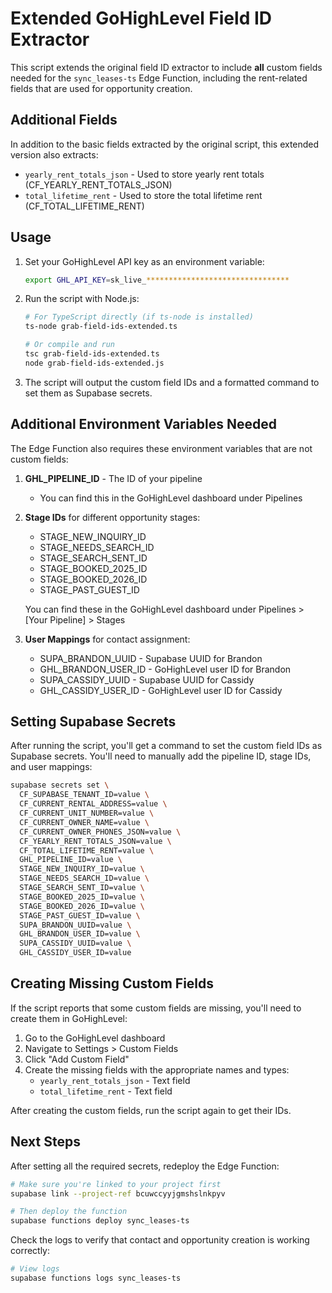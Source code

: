 # Extended GoHighLevel Field ID Extractor

This script extends the original field ID extractor to include **all** custom fields needed for the `sync_leases-ts` Edge Function, including the rent-related fields that are used for opportunity creation.

## Additional Fields

In addition to the basic fields extracted by the original script, this extended version also extracts:

- `yearly_rent_totals_json` - Used to store yearly rent totals (CF_YEARLY_RENT_TOTALS_JSON)
- `total_lifetime_rent` - Used to store the total lifetime rent (CF_TOTAL_LIFETIME_RENT)

## Usage

1. Set your GoHighLevel API key as an environment variable:
   ```bash
   export GHL_API_KEY=sk_live_********************************
   ```

2. Run the script with Node.js:
   ```bash
   # For TypeScript directly (if ts-node is installed)
   ts-node grab-field-ids-extended.ts
   
   # Or compile and run
   tsc grab-field-ids-extended.ts
   node grab-field-ids-extended.js
   ```

3. The script will output the custom field IDs and a formatted command to set them as Supabase secrets.

## Additional Environment Variables Needed

The Edge Function also requires these environment variables that are not custom fields:

1. **GHL_PIPELINE_ID** - The ID of your pipeline
   - You can find this in the GoHighLevel dashboard under Pipelines

2. **Stage IDs** for different opportunity stages:
   - STAGE_NEW_INQUIRY_ID
   - STAGE_NEEDS_SEARCH_ID
   - STAGE_SEARCH_SENT_ID
   - STAGE_BOOKED_2025_ID
   - STAGE_BOOKED_2026_ID
   - STAGE_PAST_GUEST_ID
   
   You can find these in the GoHighLevel dashboard under Pipelines > [Your Pipeline] > Stages

3. **User Mappings** for contact assignment:
   - SUPA_BRANDON_UUID - Supabase UUID for Brandon
   - GHL_BRANDON_USER_ID - GoHighLevel user ID for Brandon
   - SUPA_CASSIDY_UUID - Supabase UUID for Cassidy
   - GHL_CASSIDY_USER_ID - GoHighLevel user ID for Cassidy

## Setting Supabase Secrets

After running the script, you'll get a command to set the custom field IDs as Supabase secrets. You'll need to manually add the pipeline ID, stage IDs, and user mappings:

```bash
supabase secrets set \
  CF_SUPABASE_TENANT_ID=value \
  CF_CURRENT_RENTAL_ADDRESS=value \
  CF_CURRENT_UNIT_NUMBER=value \
  CF_CURRENT_OWNER_NAME=value \
  CF_CURRENT_OWNER_PHONES_JSON=value \
  CF_YEARLY_RENT_TOTALS_JSON=value \
  CF_TOTAL_LIFETIME_RENT=value \
  GHL_PIPELINE_ID=value \
  STAGE_NEW_INQUIRY_ID=value \
  STAGE_NEEDS_SEARCH_ID=value \
  STAGE_SEARCH_SENT_ID=value \
  STAGE_BOOKED_2025_ID=value \
  STAGE_BOOKED_2026_ID=value \
  STAGE_PAST_GUEST_ID=value \
  SUPA_BRANDON_UUID=value \
  GHL_BRANDON_USER_ID=value \
  SUPA_CASSIDY_UUID=value \
  GHL_CASSIDY_USER_ID=value
```

## Creating Missing Custom Fields

If the script reports that some custom fields are missing, you'll need to create them in GoHighLevel:

1. Go to the GoHighLevel dashboard
2. Navigate to Settings > Custom Fields
3. Click "Add Custom Field"
4. Create the missing fields with the appropriate names and types:
   - `yearly_rent_totals_json` - Text field
   - `total_lifetime_rent` - Text field

After creating the custom fields, run the script again to get their IDs.

## Next Steps

After setting all the required secrets, redeploy the Edge Function:

```bash
# Make sure you're linked to your project first
supabase link --project-ref bcuwccyyjgmshslnkpyv

# Then deploy the function
supabase functions deploy sync_leases-ts
```

Check the logs to verify that contact and opportunity creation is working correctly:

```bash
# View logs
supabase functions logs sync_leases-ts